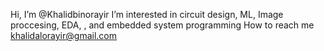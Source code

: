  Hi, I’m @Khalidbinorayir
I’m interested in circuit design, ML, Image proccesing, EDA, , and embedded system programming
 How to reach me khalidalorayir@gmail.com


<!---
Khalidbinorayir/Khalidbinorayir is a ✨ special ✨ repository because its `README.md` (this file) appears on your GitHub profile.
You can click the Preview link to take a look at your changes.
--->
